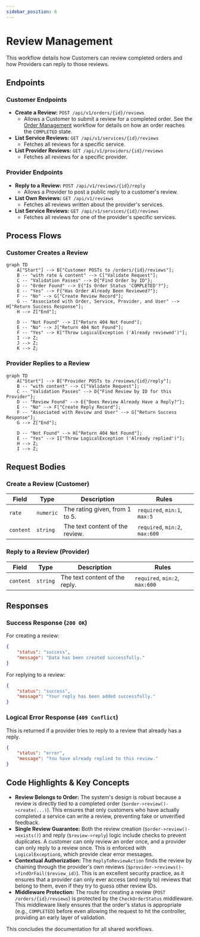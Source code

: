 ```yaml
---
sidebar_position: 6
---
```


# Review Management

This workflow details how Customers can review completed orders and how Providers can reply to those reviews.

## Endpoints

### Customer Endpoints

*   **Create a Review:** `POST /api/v1/orders/{id}/reviews`
    *   Allows a Customer to submit a review for a completed order. See the [Order Management](./orders-management) workflow for details on how an order reaches the `COMPLETED` state.
*   **List Service Reviews:** `GET /api/v1/services/{id}/reviews`
    *   Fetches all reviews for a specific service.
*   **List Provider Reviews:** `GET /api/v1/providers/{id}/reviews`
    *   Fetches all reviews for a specific provider.

### Provider Endpoints

*   **Reply to a Review:** `POST /api/v1/reviews/{id}/reply`
    *   Allows a Provider to post a public reply to a customer's review.
*   **List Own Reviews:** `GET /api/v1/reviews`
    *   Fetches all reviews written about the provider's services.
*   **List Service Reviews:** `GET /api/v1/services/{id}/reviews`
    *   Fetches all reviews for one of the provider's specific services.

## Process Flows

### Customer Creates a Review

```mermaid
graph TD
    A["Start"] --> B["Customer POSTs to /orders/{id}/reviews"];
    B -- "with rate & content" --> C["Validate Request"];
    C -- "Validation Passes" --> D{"Find Order by ID"};
    D -- "Order Found" --> E{"Is Order Status 'COMPLETED'?"};
    E -- "Yes" --> F{"Has Order Already Been Reviewed?"};
    F -- "No" --> G["Create Review Record"];
    G -- "Associated with Order, Service, Provider, and User" --> H["Return Success Response"];
    H --> Z["End"];

    D -- "Not Found" --> I["Return 404 Not Found"];
    E -- "No" --> J["Return 404 Not Found"];
    F -- "Yes" --> K["Throw LogicalException ('Already reviewed')"];
    I --> Z;
    J --> Z;
    K --> Z;
```

### Provider Replies to a Review

```mermaid
graph TD
    A["Start"] --> B["Provider POSTs to /reviews/{id}/reply"];
    B -- "with content" --> C["Validate Request"];
    C -- "Validation Passes" --> D{"Find Review by ID for this Provider"};
    D -- "Review Found" --> E{"Does Review Already Have a Reply?"};
    E -- "No" --> F["Create Reply Record"];
    F -- "Associated with Review and User" --> G["Return Success Response"];
    G --> Z["End"];

    D -- "Not Found" --> H["Return 404 Not Found"];
    E -- "Yes" --> I["Throw LogicalException ('Already replied')"];
    H --> Z;
    I --> Z;
```

## Request Bodies

### Create a Review (Customer)

| Field     | Type      | Description                               | Rules                        |
| --------- | --------- | ----------------------------------------- | ---------------------------- |
| `rate`    | `numeric` | The rating given, from 1 to 5.            | `required`, `min:1`, `max:5` |
| `content` | `string`  | The text content of the review.           | `required`, `min:2`, `max:600`|

### Reply to a Review (Provider)

| Field     | Type     | Description                     | Rules                        |
| --------- | -------- | ------------------------------- | ---------------------------- |
| `content` | `string` | The text content of the reply.  | `required`, `min:2`, `max:600`|

## Responses

### Success Response (`200 OK`)

For creating a review:
```json
{
    "status": "success",
    "message": "Data has been created successfully."
}
```

For replying to a review:
```json
{
    "status": "success",
    "message": "Your reply has been added successfully."
}
```

### Logical Error Response (`409 Conflict`)

This is returned if a provider tries to reply to a review that already has a reply.
```json
{
    "status": "error",
    "message": "You have already replied to this review."
}
```

## Code Highlights & Key Concepts

*   **Review Belongs to Order:** The system's design is robust because a review is directly tied to a completed order (`$order->review()->create(...)`). This ensures that only customers who have actually completed a service can write a review, preventing fake or unverified feedback.
*   **Single Review Guarantee:** Both the review creation (`$order->review()->exists()`) and reply (`$review->reply`) logic include checks to prevent duplicates. A customer can only review an order once, and a provider can only reply to a review once. This is enforced with `LogicalException`s, which provide clear error messages.
*   **Contextual Authorization:** The `ReplyToReviewAction` finds the review by chaining through the provider's own reviews (`$provider->reviews()->findOrFail($review_id)`). This is an excellent security practice, as it ensures that a provider can only ever access (and reply to) reviews that belong to them, even if they try to guess other review IDs.
*   **Middleware Protection:** The route for creating a review (`POST /orders/{id}/reviews`) is protected by the `CheckOrderStatus` middleware. This middleware likely ensures that the order's status is appropriate (e.g., `COMPLETED`) before even allowing the request to hit the controller, providing an early layer of validation.

This concludes the documentation for all shared workflows.
